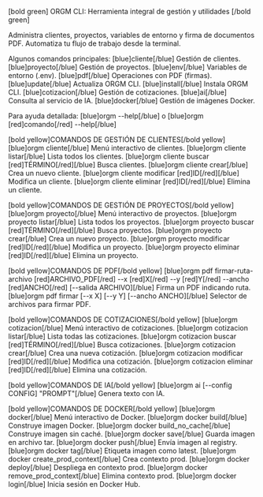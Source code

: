 [bold green]
ORGM CLI: Herramienta integral de gestión y utilidades
[/bold green]

Administra clientes, proyectos, variables de entorno y firma de documentos PDF. Automatiza tu flujo de trabajo desde la terminal.

Algunos comandos principales:
[blue]cliente[/blue] Gestión de clientes.
[blue]proyecto[/blue] Gestión de proyectos.
[blue]env[/blue] Variables de entorno (.env).
[blue]pdf[/blue] Operaciones con PDF (firmas).
[blue]update[/blue] Actualiza ORGM CLI.
[blue]install[/blue] Instala ORGM CLI.
[blue]cotizacion[/blue] Gestión de cotizaciones.
[blue]ai[/blue] Consulta al servicio de IA.
[blue]docker[/blue] Gestión de imágenes Docker.

Para ayuda detallada:
[blue]orgm --help[/blue] o [blue]orgm [red]comando[/red] --help[/blue]

[bold yellow]COMANDOS DE GESTIÓN DE CLIENTES[/bold yellow]
[blue]orgm cliente[/blue] Menú interactivo de clientes.
[blue]orgm cliente listar[/blue] Lista todos los clientes.
[blue]orgm cliente buscar [red]TÉRMINO[/red][/blue] Busca clientes.
[blue]orgm cliente crear[/blue] Crea un nuevo cliente.
[blue]orgm cliente modificar [red]ID[/red][/blue] Modifica un cliente.
[blue]orgm cliente eliminar [red]ID[/red][/blue] Elimina un cliente.

[bold yellow]COMANDOS DE GESTIÓN DE PROYECTOS[/bold yellow]
[blue]orgm proyecto[/blue] Menú interactivo de proyectos.
[blue]orgm proyecto listar[/blue] Lista todos los proyectos.
[blue]orgm proyecto buscar [red]TÉRMINO[/red][/blue] Busca proyectos.
[blue]orgm proyecto crear[/blue] Crea un nuevo proyecto.
[blue]orgm proyecto modificar [red]ID[/red][/blue] Modifica un proyecto.
[blue]orgm proyecto eliminar [red]ID[/red][/blue] Elimina un proyecto.

[bold yellow]COMANDOS DE PDF[/bold yellow]
[blue]orgm pdf firmar-ruta-archivo [red]ARCHIVO_PDF[/red] --x [red]X[/red] --y [red]Y[/red] --ancho [red]ANCHO[/red] [--salida ARCHIVO][/blue] Firma un PDF indicando ruta.
[blue]orgm pdf firmar [--x X] [--y Y] [--ancho ANCHO][/blue] Selector de archivos para firmar PDF.

[bold yellow]COMANDOS DE COTIZACIONES[/bold yellow]
[blue]orgm cotizacion[/blue] Menú interactivo de cotizaciones.
[blue]orgm cotizacion listar[/blue] Lista todas las cotizaciones.
[blue]orgm cotizacion buscar [red]TÉRMINO[/red][/blue] Busca cotizaciones.
[blue]orgm cotizacion crear[/blue] Crea una nueva cotización.
[blue]orgm cotizacion modificar [red]ID[/red][/blue] Modifica una cotización.
[blue]orgm cotizacion eliminar [red]ID[/red][/blue] Elimina una cotización.

[bold yellow]COMANDOS DE IA[/bold yellow]
[blue]orgm ai [--config CONFIG] "PROMPT"[/blue] Genera texto con IA.

[bold yellow]COMANDOS DE DOCKER[/bold yellow]
[blue]orgm docker[/blue] Menú interactivo de Docker.
[blue]orgm docker build[/blue] Construye imagen Docker.
[blue]orgm docker build_no_cache[/blue] Construye imagen sin caché.
[blue]orgm docker save[/blue] Guarda imagen en archivo tar.
[blue]orgm docker push[/blue] Envía imagen al registry.
[blue]orgm docker tag[/blue] Etiqueta imagen como latest.
[blue]orgm docker create_prod_context[/blue] Crea contexto prod.
[blue]orgm docker deploy[/blue] Despliega en contexto prod.
[blue]orgm docker remove_prod_context[/blue] Elimina contexto prod.
[blue]orgm docker login[/blue] Inicia sesión en Docker Hub.
